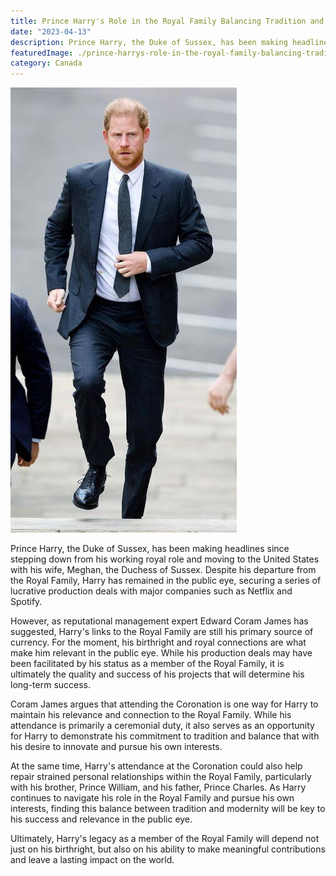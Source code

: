 ```yaml
---
title: Prince Harry's Role in the Royal Family Balancing Tradition and Modernity
date: "2023-04-13"
description: Prince Harry, the Duke of Sussex, has been making headlines since stepping down from his working royal role and moving to the United States with his wife, Meghan, the Duchess of Sussex. Despite his departure from the Royal Family, Harry has remained in the public eye, securing a series of lucrative production deals with major companies such as Netflix and Spotify.
featuredImage: ./prince-harrys-role-in-the-royal-family-balancing-tradition-and-modernity.png
category: Canada
---
```


![Prince Harry's Role in the Royal Family Balancing Tradition and Modernity](./prince-harrys-role-in-the-royal-family-balancing-tradition-and-modernity.png)

Prince Harry, the Duke of Sussex, has been making headlines since stepping down from his working royal role and moving to the United States with his wife, Meghan, the Duchess of Sussex. Despite his departure from the Royal Family, Harry has remained in the public eye, securing a series of lucrative production deals with major companies such as Netflix and Spotify.

However, as reputational management expert Edward Coram James has suggested, Harry's links to the Royal Family are still his primary source of currency. For the moment, his birthright and royal connections are what make him relevant in the public eye. While his production deals may have been facilitated by his status as a member of the Royal Family, it is ultimately the quality and success of his projects that will determine his long-term success.

Coram James argues that attending the Coronation is one way for Harry to maintain his relevance and connection to the Royal Family. While his attendance is primarily a ceremonial duty, it also serves as an opportunity for Harry to demonstrate his commitment to tradition and balance that with his desire to innovate and pursue his own interests.

At the same time, Harry's attendance at the Coronation could also help repair strained personal relationships within the Royal Family, particularly with his brother, Prince William, and his father, Prince Charles. As Harry continues to navigate his role in the Royal Family and pursue his own interests, finding this balance between tradition and modernity will be key to his success and relevance in the public eye.

Ultimately, Harry's legacy as a member of the Royal Family will depend not just on his birthright, but also on his ability to make meaningful contributions and leave a lasting impact on the world.
